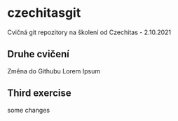 # czechitasgit
Cvičná git repozitory na školení od Czechitas - 2.10.2021

## Druhe cvičení
Změna do Githubu Lorem Ipsum

## Third exercise
some changes